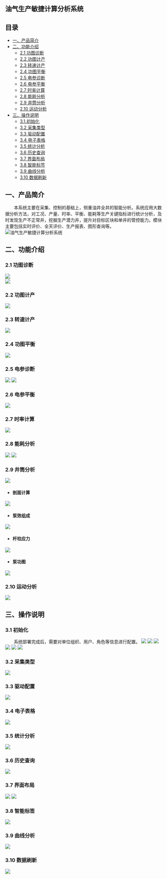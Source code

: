 ## 油气生产敏捷计算分析系统  
## 目录
* [一、产品简介](#一产品简介)
* [二、功能介绍](#二功能介绍)
  * [2.1 功图诊断](#21-功图诊断)
  * [2.2 功图计产](#22-功图计产)
  * [2.3 转速计产](#23-转速计产)
  * [2.4 功图平衡](#24-功图平衡)
  * [2.5 电参诊断](#25-电参诊断)
  * [2.6 电参平衡](#26-电参平衡)
  * [2.7 时率计算](#27-时率计算)
  * [2.8 能耗分析](#28-能耗分析)
  * [2.9 井筒分析](#29-井筒分析)
  * [2.10 运动分析](#210-运动分析)
* [三、操作说明](#三操作说明)
  * [3.1.初始化](#31-初始化)
  * [3.2 采集类型](#32-采集类型)
  * [3.3 驱动配置](#33-驱动配置)
  * [3.4 电子表格](#34-电子表格)
  * [3.5 统计分析](#35-统计分析)
  * [3.6 历史查询](#36-历史查询)
  * [3.7 界面布局](#37-界面布局)
  * [3.8 智能标签](#38-智能标签)
  * [3.9 曲线分析](#39-曲线分析)
  * [3.10 数据刷新](#310-数据刷新)
## 一、产品简介
&emsp;&emsp;本系统主要在采集、控制的基础上，侧重油井全井的智能分析。系统应用大数据分析方法，对工况、产量、时率、平衡、能耗等生产关键指标进行统计分析，及时发现生产不正常井，挖掘生产潜力井，提升对目标区块和单井的管控能力。模块主要包括实时评价、全天评价、生产报表、图形查询等。  
![油气生产敏捷计算分析系统](https://github.com/JinneePro/AP/blob/master/01.%E7%94%A8%E6%88%B7%E7%99%BB%E5%BD%95.png?raw=true)
## 二、功能介绍
### 2.1 功图诊断
![](https://github.com/JinneePro/AP/blob/master/image/01.png?raw=true)  
![](https://github.com/JinneePro/AP/blob/master/image/02.png?raw=true)  
### 2.2 功图计产
![](https://github.com/JinneePro/AP/blob/master/image/03.png?raw=true)
### 2.3 转速计产
![](https://github.com/JinneePro/AP/blob/master/image/29.png?raw=true)
### 2.4 功图平衡
![](https://github.com/JinneePro/AP/blob/master/image/30.png?raw=true)
### 2.5 电参诊断
![](https://github.com/JinneePro/AP/blob/master/image/08.png?raw=true)
![](https://github.com/JinneePro/AP/blob/master/image/09.png?raw=true)
### 2.6 电参平衡
![](https://github.com/JinneePro/AP/blob/master/image/12.png?raw=true)
### 2.7 时率计算
![](https://github.com/JinneePro/AP/blob/master/image/31.png?raw=true)
### 2.8 能耗分析
![](https://github.com/JinneePro/AP/blob/master/image/11.png?raw=true)
![](https://github.com/JinneePro/AP/blob/master/image/06.png?raw=true)
### 2.9 井筒分析
![](https://github.com/JinneePro/AP/blob/master/image/32.png?raw=true)
- #### 剖面计算
![](https://github.com/JinneePro/AP/blob/master/image/34.png?raw=true)
- #### 泵效组成
![](https://github.com/JinneePro/AP/blob/master/image/04.png?raw=true)
- #### 杆柱应力
![](https://github.com/JinneePro/AP/blob/master/image/05.png?raw=true)
- #### 泵功图
![](https://github.com/JinneePro/AP/blob/master/image/07.png?raw=true)
### 2.10 运动分析
![](https://github.com/JinneePro/AP/blob/master/image/33.png?raw=true)
## 三、操作说明
### 3.1 初始化
&emsp;&emsp;系统部署完成后，需要对单位组织、用户、角色等信息进行配置。
![](https://github.com/JinneePro/AP/blob/master/image/13.png?raw=true)
![](https://github.com/JinneePro/AP/blob/master/image/14.png?raw=true) 
![](https://github.com/JinneePro/AP/blob/master/image/15.png?raw=true) 
![](https://github.com/JinneePro/AP/blob/master/image/16.png?raw=true) 
![](https://github.com/JinneePro/AP/blob/master/image/17.png?raw=true) 
![](https://github.com/JinneePro/AP/blob/master/image/18.png?raw=true)
### 3.2 采集类型
![](https://github.com/JinneePro/AP/blob/master/image/19.png?raw=true)
### 3.3 驱动配置
![](https://github.com/JinneePro/AP/blob/master/image/20.png?raw=true) 
### 3.4 电子表格
![](https://github.com/JinneePro/AP/blob/master/image/21.png?raw=true) 
### 3.5 统计分析
![](https://github.com/JinneePro/AP/blob/master/image/22.png?raw=true) 
### 3.6 历史查询
![](https://github.com/JinneePro/AP/blob/master/image/23.png?raw=true) 
### 3.7 界面布局
![](https://github.com/JinneePro/AP/blob/master/image/24.png?raw=true) 
![](https://github.com/JinneePro/AP/blob/master/image/25.png?raw=true)
### 3.8 智能标签
![](https://github.com/JinneePro/AP/blob/master/image/26.png?raw=true) 
### 3.9 曲线分析
![](https://github.com/JinneePro/AP/blob/master/image/27.png?raw=true)
### 3.10 数据刷新
![](https://github.com/JinneePro/AP/blob/master/image/28.png?raw=true) 
